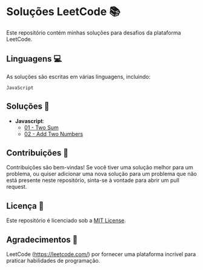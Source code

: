 # Soluções LeetCode 📚
Este repositório contém minhas soluções para desafios da plataforma LeetCode.
## Linguagens 💻
As soluções são escritas em várias linguagens, incluindo:
```
JavaScript
```
## Soluções 📁
- **Javascript**:
  - [01 - Two Sum](./problem-list/js/0001-two-sum)
  - [02 - Add Two Numbers](./problem-list/js/0002-add-two-numbers)
## Contribuições 🤝
Contribuições são bem-vindas! Se você tiver uma solução melhor para um problema, ou quiser adicionar uma nova solução para um problema que não está presente neste repositório, sinta-se à vontade para abrir um pull request.
## Licença 📝
Este repositório é licenciado sob a [MIT License]().
## Agradecimentos 🙏
LeetCode (https://leetcode.com/) por fornecer uma plataforma incrível para praticar habilidades de programação.
